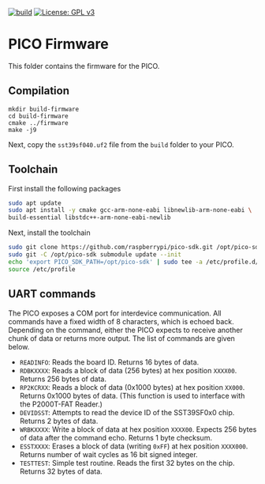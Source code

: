 [![build](https://github.com/ifilot/pico-sst39sf0x0-programmer/actions/workflows/build.yml/badge.svg)](https://github.com/ifilot/pico-sst39sf0x0-programmer/actions/workflows/build.yml)
[![License: GPL v3](https://img.shields.io/badge/License-GPLv3-blue.svg)](https://www.gnu.org/licenses/gpl-3.0)

# PICO Firmware

This folder contains the firmware for the PICO.

## Compilation

```
mkdir build-firmware
cd build-firmware
cmake ../firmware
make -j9
```

Next, copy the `sst39sf040.uf2` file from the `build` folder to your PICO.

## Toolchain

First install the following packages

```bash
sudo apt update
sudo apt install -y cmake gcc-arm-none-eabi libnewlib-arm-none-eabi \
build-essential libstdc++-arm-none-eabi-newlib
```

Next, install the toolchain

```bash
sudo git clone https://github.com/raspberrypi/pico-sdk.git /opt/pico-sdk
sudo git -C /opt/pico-sdk submodule update --init
echo 'export PICO_SDK_PATH=/opt/pico-sdk' | sudo tee -a /etc/profile.d/pico-sdk.sh
source /etc/profile
```

## UART commands

The PICO exposes a COM port for interdevice communication. All commands have a fixed
width of 8 characters, which is echoed back. Depending on the command, either the
PICO expects to receive another chunk of data or returns more output. The list
of commands are given below.

* `READINFO`: Reads the board ID. Returns 16 bytes of data.
* `RDBKXXXX`: Reads a block of data (256 bytes) at hex position `XXXX00`. Returns
  256 bytes of data.
* `RP2KCRXX`: Reads a block of data (0x1000 bytes) at hex position `XX000`. Returns
  0x1000 bytes of data. (This function is used to interface with the P2000T-FAT Reader.)
* `DEVIDSST`: Attempts to read the device ID of the SST39SF0x0 chip. Returns
  2 bytes of data.
* `WRBKXXXX`: Write a block of data at hex position `XXXX00`.
  Expects 256 bytes of data after the command echo. Returns 1 byte checksum.
* `ESSTXXXX`: Erases a block of data (writing `0xFF`) at hex position `XXXX000`.
  Returns number of wait cycles as 16 bit signed integer.
* `TESTTEST`: Simple test routine. Reads the first 32 bytes on the chip. Returns
  32 bytes of data.
